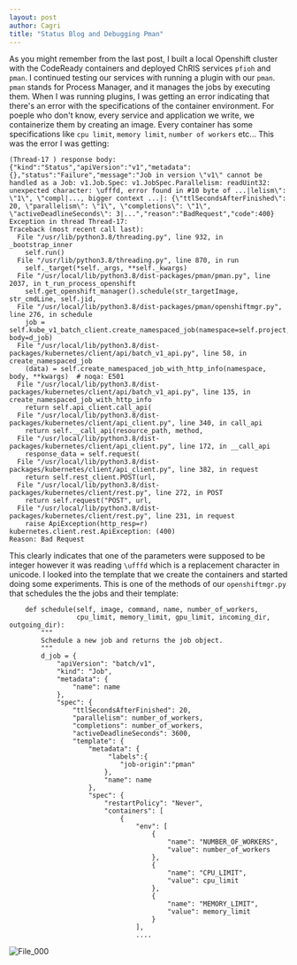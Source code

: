 ```yaml
---
layout: post
author: Cagri
title: "Status Blog and Debugging Pman"
---
```


As you might remember from the last post, I built a local Openshift cluster with the CodeReady containers and deployed ChRIS services `pfioh` and `pman`. I continued testing our services with running a plugin with our `pman`. `pman` stands for Process Manager, and it manages the jobs by executing them. When I was running plugins, I was getting an error indicating that there's an error with the specifications of the container environment. For poeple who don't know, every service and application we write, we containerize them by creating an image. Every container has some specifications like `cpu limit`, `memory limit`, `number of workers` etc... This was the error I was getting:

```
(Thread-17 ) response body: {"kind":"Status","apiVersion":"v1","metadata":{},"status":"Failure","message":"Job in version \"v1\" cannot be handled as a Job: v1.Job.Spec: v1.JobSpec.Parallelism: readUint32: unexpected character: \ufffd, error found in #10 byte of ...|lelism\": \"1\", \"compl|..., bigger context ...|: {\"ttlSecondsAfterFinished\": 20, \"parallelism\": \"1\", \"completions\": \"1\", \"activeDeadlineSeconds\": 3|...","reason":"BadRequest","code":400}
Exception in thread Thread-17:
Traceback (most recent call last):
  File "/usr/lib/python3.8/threading.py", line 932, in _bootstrap_inner
    self.run()
  File "/usr/lib/python3.8/threading.py", line 870, in run
    self._target(*self._args, **self._kwargs)
  File "/usr/local/lib/python3.8/dist-packages/pman/pman.py", line 2037, in t_run_process_openshift
    self.get_openshift_manager().schedule(str_targetImage, str_cmdLine, self.jid,
  File "/usr/local/lib/python3.8/dist-packages/pman/openshiftmgr.py", line 276, in schedule
    job = self.kube_v1_batch_client.create_namespaced_job(namespace=self.project, body=d_job)
  File "/usr/local/lib/python3.8/dist-packages/kubernetes/client/api/batch_v1_api.py", line 58, in create_namespaced_job
    (data) = self.create_namespaced_job_with_http_info(namespace, body, **kwargs)  # noqa: E501
  File "/usr/local/lib/python3.8/dist-packages/kubernetes/client/api/batch_v1_api.py", line 135, in create_namespaced_job_with_http_info
    return self.api_client.call_api(
  File "/usr/local/lib/python3.8/dist-packages/kubernetes/client/api_client.py", line 340, in call_api
    return self.__call_api(resource_path, method,
  File "/usr/local/lib/python3.8/dist-packages/kubernetes/client/api_client.py", line 172, in __call_api
    response_data = self.request(
  File "/usr/local/lib/python3.8/dist-packages/kubernetes/client/api_client.py", line 382, in request
    return self.rest_client.POST(url,
  File "/usr/local/lib/python3.8/dist-packages/kubernetes/client/rest.py", line 272, in POST
    return self.request("POST", url,
  File "/usr/local/lib/python3.8/dist-packages/kubernetes/client/rest.py", line 231, in request
    raise ApiException(http_resp=r)
kubernetes.client.rest.ApiException: (400)
Reason: Bad Request
```

This clearly indicates that one of the parameters were supposed to be integer however it was reading `\ufffd` which is a replacement character in unicode. I looked into the template that we create the containers and started doing some experiments. This is one of the methods of our `openshiftmgr.py` that schedules the the jobs and their template:
```
    def schedule(self, image, command, name, number_of_workers, 
                 cpu_limit, memory_limit, gpu_limit, incoming_dir, outgoing_dir):
        """
        Schedule a new job and returns the job object.
        """
        d_job = {
            "apiVersion": "batch/v1",
            "kind": "Job",
            "metadata": {
                "name": name
            },
            "spec": {
                "ttlSecondsAfterFinished": 20,
                "parallelism": number_of_workers,
                "completions": number_of_workers,
                "activeDeadlineSeconds": 3600,
                "template": {
                    "metadata": {
                         "labels":{
                            "job-origin":"pman"
                        },
                        "name": name
                    },
                    "spec": {
                        "restartPolicy": "Never",
                        "containers": [
                            {
                                "env": [
                                    {
                                        "name": "NUMBER_OF_WORKERS",
                                        "value": number_of_workers
                                    },
                                    {
                                        "name": "CPU_LIMIT",
                                        "value": cpu_limit
                                    },
                                    {
                                        "name": "MEMORY_LIMIT",
                                        "value": memory_limit
                                    }
                                ],
                                ....
```


![File_000](https://user-images.githubusercontent.com/55101879/112177775-99d07a00-8bcf-11eb-879b-1b55daa46a29.jpeg)
